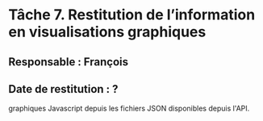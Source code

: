 # Tâche 7. Restitution de l’information en visualisations graphiques
## Responsable : François
## Date de restitution : ?
graphiques Javascript depuis les fichiers JSON disponibles depuis l'API.

